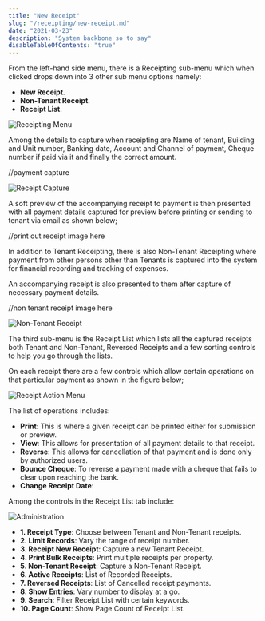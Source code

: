 ```yaml
---
title: "New Receipt"
slug: "/receipting/new-receipt.md"
date: "2021-03-23"
description: "System backbone so to say"
disableTableOfContents: "true"
---
```


From the left-hand side menu, there is a Receipting sub-menu which when clicked drops down into 3 other sub menu options namely:

+ **New Receipt**.
+ **Non-Tenant Receipt**.
+ **Receipt List**.

![Receipting Menu ](../images/receipting_menu_list.png)


Among the details to capture when receipting are Name of tenant, Building and Unit number, Banking date, Account and Channel of payment, Cheque number if paid via it and finally the correct amount.

//payment capture

![Receipt Capture](../images/new_receipt.png)


A soft preview of the accompanying receipt to payment is then presented with all payment details captured for preview before printing or sending to tenant via email as shown below;

//print out receipt image here

In addition to Tenant Receipting, there is also Non-Tenant Receipting where payment from other persons other than Tenants is captured into the system for financial recording and tracking of expenses.

An accompanying receipt is also presented to them after capture of necessary payment details.

//non tenant receipt image here

![Non-Tenant Receipt](../images/non-tenant_receipt.png)


The third sub-menu is the Receipt List which lists all the captured receipts both Tenant and Non-Tenant, Reversed Receipts and a few sorting controls to help you go through the lists.

On each receipt there are a few controls which allow certain operations on that particular payment as shown in the figure below;

![Receipt Action Menu ](../images/receipt_action_menu.png)

The list of operations includes:

+ **Print**: This is where a given receipt can be printed either for submission or preview.
+ **View**: This allows for presentation of all payment details to that receipt.
+ **Reverse**: This allows for cancellation of that payment and is done only by authorized users.
+ **Bounce Cheque**: To reverse a payment made with a cheque that fails to clear upon reaching the bank.
+ **Change Receipt Date**:

Among the controls in the Receipt List tab include:


![Administration ](../images/receipt-list.png)

+ **1. Receipt Type**: Choose between Tenant and Non-Tenant receipts.
+ **2. Limit Records**: Vary the range of receipt number.
+ **3. Receipt New Receipt**: Capture a new Tenant Receipt.
+ **4. Print Bulk Receipts**: Print multiple receipts per property.
+ **5. Non-Tenant Receipt**: Capture a Non-Tenant Receipt.
+ **6. Active Receipts**: List of Recorded Receipts.
+ **7. Reversed Receipts**: List of Cancelled receipt payments.
+ **8. Show Entries**: Vary number to display at a go.
+ **9. Search**: Filter Receipt List with certain keywords.
+ **10. Page Count**: Show Page Count of Receipt List.
